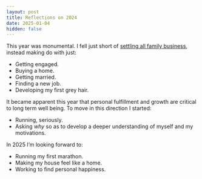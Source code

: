 ```yaml
---
layout: post
title: Reflections on 2024
date: 2025-01-04
hidden: false
---
```

This year was monumental. I fell just short of [settling all family business](https://www.youtube.com/watch?v=8Pf8BkFLBRw), instead making do with just:

- Getting engaged.
- Buying a home.
- Getting married.
- Finding a new job.
- Developing my first grey hair.

It became apparent this year that personal fulfillment and growth are critical to long term well being. To move in this direction I started:

- Running, seriously.
- Asking _why_ so as to develop a deeper understanding of myself and my motivations.

In 2025 I’m looking forward to:

- Running my first marathon.
- Making my house feel like a home.
- Working to find personal happiness.
